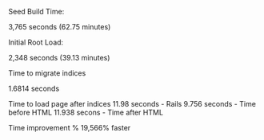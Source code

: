 Seed Build Time:

3,765 seconds (62.75 minutes)


Initial Root Load:

2,348 seconds (39.13 minutes)

Time to migrate indices

1.6814 seconds

Time to load page after indices
11.98 seconds - Rails
9.756 seconds - Time before HTML
11.938 secons - Time after HTML

Time improvement %
19,566% faster

